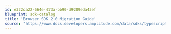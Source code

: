 ```yaml
---
id: e322ca22-664e-473a-bb90-d9289eda43ef
blueprint: sdk-catalog
title: 'Browser SDK 2.0 Migration Guide'
source: 'https://www.docs.developers.amplitude.com/data/sdks/typescript-browser/migration/'
---
```

